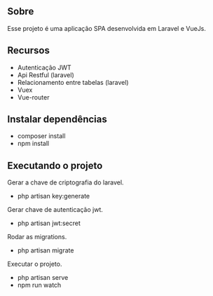 ## Sobre
Esse projeto é uma aplicação SPA desenvolvida em Laravel e VueJs. 

## Recursos 
- Autenticação JWT
- Api Restful (laravel)
- Relacionamento entre tabelas (laravel)
- Vuex
- Vue-router

## Instalar dependências
- composer install
- npm install

## Executando o projeto
Gerar a chave de criptografia do laravel.
- php artisan key:generate

Gerar chave de autenticação jwt.
- php artisan jwt:secret

Rodar as migrations.
- php artisan migrate

Executar o projeto.
- php artisan serve
- npm run watch
